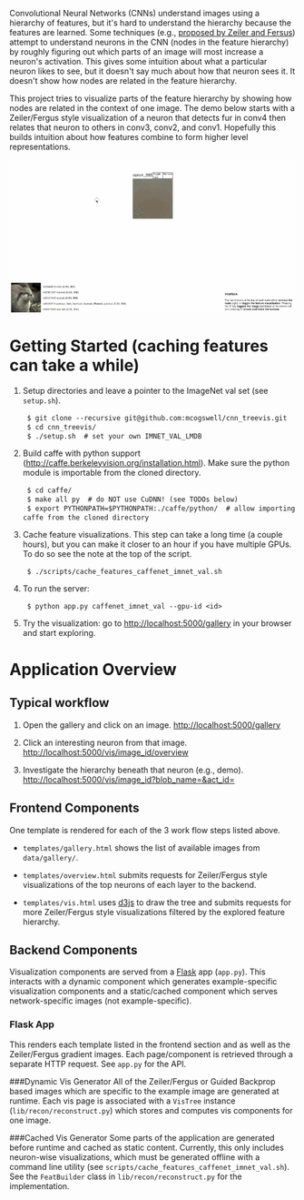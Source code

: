 Convolutional Neural Networks (CNNs) understand images using a hierarchy of features, but
it's hard to understand the hierarchy because the features are learned. Some techniques
(e.g., [proposed by Zeiler and Fersus](http://arxiv.org/abs/1311.2901)) attempt to understand
neurons in the CNN (nodes in the feature hierarchy) by roughly figuring out which parts of an image
will most increase a neuron's activation. This gives some intuition about what a particular neuron
likes to see, but it doesn't say much about how that neuron sees it. It doesn't show how nodes
are related in the feature hierarchy.

This project tries to visualize parts of the feature hierarchy by showing how nodes are related
in the context of one image. The demo below starts with a Zeiler/Fergus style visualization
of a neuron that detects fur in conv4 then relates that neuron to others in conv3, conv2, and conv1.
Hopefully this builds intuition about how features combine to form higher level representations.

![Demo: How does a CNN see fur?](cnn_treevis_demo.gif)


Getting Started (caching features can take a while)
===

1. Setup directories and leave a pointer to the ImageNet val set (see `setup.sh`).

        $ git clone --recursive git@github.com:mcogswell/cnn_treevis.git
        $ cd cnn_treevis/
        $ ./setup.sh  # set your own IMNET_VAL_LMDB

2. Build caffe with python support (http://caffe.berkeleyvision.org/installation.html).
   Make sure the python module is importable from the cloned directory.

        $ cd caffe/
        $ make all py  # do NOT use CuDNN! (see TODOs below)
        $ export PYTHONPATH=$PYTHONPATH:./caffe/python/  # allow importing caffe from the cloned directory

3. Cache feature visualizations. This step can take a long
   time (a couple hours), but you can make it closer to an hour
   if you have multiple GPUs. To do so see the note at the
   top of the script.

        $ ./scripts/cache_features_caffenet_imnet_val.sh

4. To run the server:

        $ python app.py caffenet_imnet_val --gpu-id <id>

5. Try the visualization: go to [http://localhost:5000/gallery](http://localhost:5000/gallery) in your browser and start exploring.


Application Overview
===

Typical workflow
---

1. Open the gallery and click on an image. [http://localhost:5000/gallery](http://localhost:5000/gallery)

2. Click an interesting neuron from that image. [http://localhost:5000/vis/image_id/overview](http://localhost:5000/vis/image_idoverview)

3. Investigate the hierarchy beneath that neuron (e.g., demo). [http://localhost:5000/vis/image_id?blob_name=&act_id=](http://localhost:5000/vis/image_id?blob_name=&act_id=)

Frontend Components
---

One template is rendered for each of the 3 work flow steps listed above.

* `templates/gallery.html` shows the list of available images from `data/gallery/`.

* `templates/overview.html` submits requests for Zeiler/Fergus style visualizations of
  the top neurons of each layer to the backend.

* `templates/vis.html` uses [d3js](http://d3js.org/) to draw the tree and submits requests for
  more Zeiler/Fergus style visualizations filtered by the explored feature hierarchy.

Backend Components
---

Visualization components are served from a [Flask](http://flask.pocoo.org/) app (`app.py`).
This interacts with a dynamic component which generates example-specific
visualization components and a static/cached component which serves network-specific
images (not example-specific).

### Flask App
This renders each template listed in the frontend section and as well as the Zeiler/Fergus gradient images.
Each page/component is retrieved through a separate HTTP request.
See `app.py` for the API.

###Dynamic Vis Generator
All of the Zeiler/Fergus or Guided Backprop based images which are specific to the
example image are generated at runtime. Each vis page is associated with a `VisTree`
instance (`lib/recon/reconstruct.py`) which stores and computes vis components for one image.

###Cached Vis Generator
Some parts of the application are generated before runtime and cached
as static content. Currently, this only includes neuron-wise visualizations,
which must be generated offline with a command line utility (see `scripts/cache_features_caffenet_imnet_val.sh`).
See the `FeatBuilder` class in `lib/recon/reconstruct.py` for the implementation.

